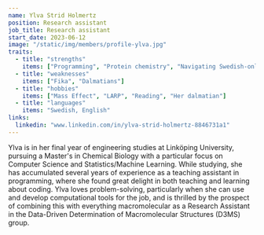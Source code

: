 ```yaml
---
name: Ylva Strid Holmertz
position: Research assistant
job_title: Research assistant
start_date: 2023-06-12
image: "/static/img/members/profile-ylva.jpg"
traits:
  - title: "strengths"
    items: ["Programming", "Protein chemistry", "Navigating Swedish-only call menus"]
  - title: "weaknesses"
    items: ["Fika", "Dalmatians"]
  - title: "hobbies"
    items: ["Mass Effect", "LARP", "Reading", "Her dalmatian"]
  - title: "languages"
    items: "Swedish, English"
links:
  linkedin: "www.linkedin.com/in/ylva-strid-holmertz-8846731a1"
---
```


Ylva is in her final year of engineering studies at Linköping University, pursuing a Master's in Chemical Biology with a particular focus on Computer Science and Statistics/Machine Learning. While studying, she has accumulated several years of experience as a teaching assistant in programming, where she found great delight in both teaching and learning about coding. Ylva loves problem-solving, particularly when she can use and develop computational tools for the job, and is thrilled by the prospect of combining this with everything macromolecular as a Research Assistant in the Data-Driven Determination of Macromolecular Structures (D3MS) group.